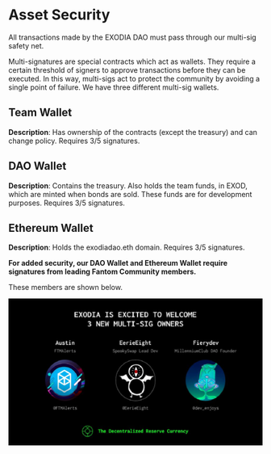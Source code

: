 # Asset Security

All transactions made by the EXODIA DAO must pass through our multi-sig safety net.

Multi-signatures are special contracts which act as wallets. They require a certain threshold of signers to approve transactions before they can be executed. In this way, multi-sigs act to protect the community by avoiding a single point of failure.
We have three different multi-sig wallets.

## Team Wallet

**Description**: Has ownership of the contracts (except the treasury) and can change policy. Requires 3/5 signatures.

## DAO Wallet

**Description**: Contains the treasury. Also holds the team funds, in EXOD, which are minted when bonds are sold. These funds are for development purposes. Requires 3/5 signatures.

## Ethereum Wallet

**Description**: Holds the exodiadao.eth domain. Requires 3/5 signatures.

**For added security, our DAO Wallet and Ethereum Wallet require signatures from leading Fantom Community members.**

These members are shown below.

![](<../../.gitbook/assets/ms.png>)
